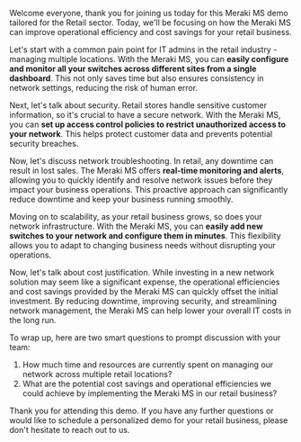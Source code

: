 Welcome everyone, thank you for joining us today for this Meraki MS demo tailored for the Retail sector. Today, we'll be focusing on how the Meraki MS can improve operational efficiency and cost savings for your retail business.

Let's start with a common pain point for IT admins in the retail industry - managing multiple locations. With the Meraki MS, you can **easily configure and monitor all your switches across different sites from a single dashboard**. This not only saves time but also ensures consistency in network settings, reducing the risk of human error.

Next, let's talk about security. Retail stores handle sensitive customer information, so it's crucial to have a secure network. With the Meraki MS, you can **set up access control policies to restrict unauthorized access to your network**. This helps protect customer data and prevents potential security breaches.

Now, let's discuss network troubleshooting. In retail, any downtime can result in lost sales. The Meraki MS offers **real-time monitoring and alerts**, allowing you to quickly identify and resolve network issues before they impact your business operations. This proactive approach can significantly reduce downtime and keep your business running smoothly.

Moving on to scalability, as your retail business grows, so does your network infrastructure. With the Meraki MS, you can **easily add new switches to your network and configure them in minutes**. This flexibility allows you to adapt to changing business needs without disrupting your operations.

Now, let's talk about cost justification. While investing in a new network solution may seem like a significant expense, the operational efficiencies and cost savings provided by the Meraki MS can quickly offset the initial investment. By reducing downtime, improving security, and streamlining network management, the Meraki MS can help lower your overall IT costs in the long run.

To wrap up, here are two smart questions to prompt discussion with your team:
1. How much time and resources are currently spent on managing our network across multiple retail locations?
2. What are the potential cost savings and operational efficiencies we could achieve by implementing the Meraki MS in our retail business?

Thank you for attending this demo. If you have any further questions or would like to schedule a personalized demo for your retail business, please don't hesitate to reach out to us.